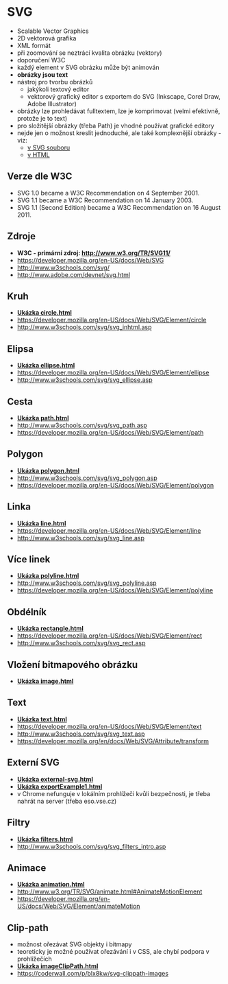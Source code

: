 # SVG

* Scalable Vector Graphics
* 2D vektorová grafika
* XML formát
* při zoomování se neztrácí kvalita obrázku (vektory)
* doporučení W3C
* každý element v SVG obrázku může být animován
* **obrázky jsou text**
* nástroj pro tvorbu obrázků
    * jakýkoli textový editor
    * vektorový grafický editor s exportem do SVG (Inkscape, Corel Draw, Adobe Illustrator)
* obrázky lze prohledávat fulltextem, lze je komprimovat (velmi efektivně, protože je to text)
* pro složitější obrázky (třeba Path) je vhodné používat grafické editory
* nejde jen o možnost kreslit jednoduché, ale také komplexnější obrázky - viz:
    * [v SVG souboru](./exportExample1.html)
    * [v HTML](exportExample2.html)


## Verze dle W3C

* SVG 1.0 became a W3C Recommendation on 4 September 2001.
* SVG 1.1 became a W3C Recommendation on 14 January 2003.
* SVG 1.1 (Second Edition) became a W3C Recommendation on 16 August 2011.


## Zdroje

* **W3C - primární zdroj: http://www.w3.org/TR/SVG11/**
* https://developer.mozilla.org/en-US/docs/Web/SVG
* http://www.w3schools.com/svg/
* http://www.adobe.com/devnet/svg.html

## Kruh

* [**Ukázka circle.html**](./circle.html)
* https://developer.mozilla.org/en-US/docs/Web/SVG/Element/circle
* http://www.w3schools.com/svg/svg_inhtml.asp


## Elipsa

* [**Ukázka ellipse.html**](./ellipse.html)
* https://developer.mozilla.org/en-US/docs/Web/SVG/Element/ellipse
* http://www.w3schools.com/svg/svg_ellipse.asp

## Cesta

* [**Ukázka path.html**](./path.html)
* http://www.w3schools.com/svg/svg_path.asp
* https://developer.mozilla.org/en-US/docs/Web/SVG/Element/path
		
## Polygon

* [**Ukázka polygon.html**](./polygon.html)
* http://www.w3schools.com/svg/svg_polygon.asp
* https://developer.mozilla.org/en-US/docs/Web/SVG/Element/polygon


## Linka

* [**Ukázka line.html**](./line.html)
* https://developer.mozilla.org/en-US/docs/Web/SVG/Element/line
* http://www.w3schools.com/svg/svg_line.asp

## Více linek

* [**Ukázka polyline.html**](./polyline.html)
* http://www.w3schools.com/svg/svg_polyline.asp
* https://developer.mozilla.org/en-US/docs/Web/SVG/Element/polyline

## Obdélník

* [**Ukázka rectangle.html**](./rectangle.html)
* https://developer.mozilla.org/en-US/docs/Web/SVG/Element/rect
* http://www.w3schools.com/svg/svg_rect.asp

## Vložení bitmapového obrázku

* [**Ukázka image.html**](./image.html)

## Text

* [**Ukázka text.html**](./text.html)
* https://developer.mozilla.org/en-US/docs/Web/SVG/Element/text
* http://www.w3schools.com/svg/svg_text.asp
* https://developer.mozilla.org/en/docs/Web/SVG/Attribute/transform

## Externí SVG

* [**Ukázka external-svg.html**](./external-svg.html)
* [**Ukázka exportExample1.html**](./exportExample1.html)
* v Chrome nefunguje v lokálním prohlížeči kvůli bezpečnosti, je třeba nahrát na server (třeba eso.vse.cz)

## Filtry

* [**Ukázka filters.html**](./filters.html)
* http://www.w3schools.com/svg/svg_filters_intro.asp

## Animace

* [**Ukázka animation.html**](./animation.html)
* http://www.w3.org/TR/SVG/animate.html#AnimateMotionElement
* https://developer.mozilla.org/en-US/docs/Web/SVG/Element/animateMotion

## Clip-path
* možnost ořezávat SVG objekty i bitmapy
* teoreticky je možné používat ořezávání i v CSS, ale chybí podpora v prohlížečích
* [**Ukázka imageClipPath.html**](./imageClipPath.html)
* https://coderwall.com/p/blx8kw/svg-clippath-images
